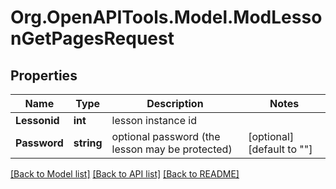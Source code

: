 # Org.OpenAPITools.Model.ModLessonGetPagesRequest

## Properties

Name | Type | Description | Notes
------------ | ------------- | ------------- | -------------
**Lessonid** | **int** | lesson instance id | 
**Password** | **string** | optional password (the lesson may be protected) | [optional] [default to ""]

[[Back to Model list]](../README.md#documentation-for-models) [[Back to API list]](../README.md#documentation-for-api-endpoints) [[Back to README]](../README.md)

